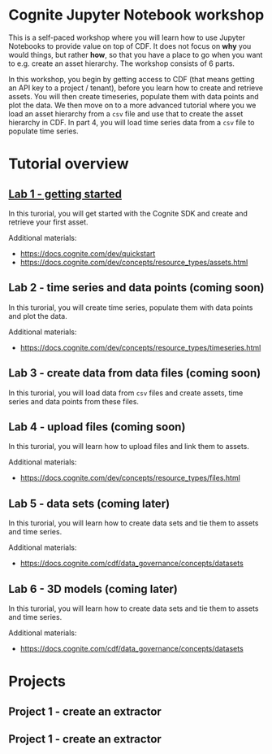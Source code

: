 # Cognite Jupyter Notebook workshop
This is a self-paced workshop where you will learn how to use Jupyter Notebooks to provide value on top of CDF. It does not focus on **why** you would things, but rather **how**, so that you have a place to go when you want to e.g. create an asset hierarchy. The workshop consists of 6 parts.

In this workshop, you begin by getting access to CDF (that means getting an API key to a project / tenant), before you learn how to create and retrieve assets. You will then create timeseries, populate them with data points and plot the data. We then move on to a more advanced tutorial where you
 we load an asset hierarchy from a `csv` file and use that to create the asset hierarchy in CDF. In part 4, you will load time series data from a `csv` file to populate time series.

# Tutorial overview
## [Lab 1 - getting started](./Lab1.ipynb)
In this turorial, you will get started with the Cognite SDK and create and retrieve your first asset.

Additional materials:
 - https://docs.cognite.com/dev/quickstart
 - https://docs.cognite.com/dev/concepts/resource_types/assets.html

## Lab 2 - time series and data points (coming soon)
In this turorial, you will create time series, populate them with data points and plot the data.

Additional materials:
 - https://docs.cognite.com/dev/concepts/resource_types/timeseries.html

## Lab 3 - create data from data files (coming soon)
In this turorial, you will load data from `csv` files and create assets, time series and data points from these files.

## Lab 4 - upload files (coming soon)
In this turorial, you will learn how to upload files and link them to assets.

Additional materials:
 - https://docs.cognite.com/dev/concepts/resource_types/files.html

## Lab 5 - data sets (coming later)
In this turorial, you will learn how to create data sets and tie them to assets and time series.

Additional materials:
 - https://docs.cognite.com/cdf/data_governance/concepts/datasets

## Lab 6 - 3D models (coming later)
In this turorial, you will learn how to create data sets and tie them to assets and time series.

Additional materials:
 - https://docs.cognite.com/cdf/data_governance/concepts/datasets

# Projects
## Project 1 - create an extractor

## Project 1 - create an extractor
